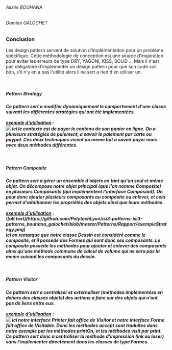 <h6>Alizée BOUHANA</h6>
<h6>Damien GALOCHET</h6>

<h3>Conclusion</h3>
<p>
Les design pattern servent de solution d'implémentation pour un problème spécifique. 
Cette méthodologie de conception est une source d'inspiration pour eviter les erreurs de type DRY, 
YAGONI, KISS, SOLID ...
Mais il n'est pas obligatoire d'implémenter un design pattern pour que son code soit bon, 
s'il n'y en a pas l'utilité alors il ne sert a rien d'en utiliser un.
</p>
<br/>
<h5>Pattern Strategy<h5>
<p>
Ce pattern sert a modifier dynamiquement le comportement d'une classe suivant les différentes stratégies qui ont 
été implémentées. 
<br/><br/><u>exemple d'utilisation</u> :<br/>
<img src="https://github.com/PolytechLyon/isi3-patterns-isi3-patterns_bouhana_galochet/blob/master/Patterns/Rapport/exempleStrategy.png"/>
Ici le contexte est de payer le contenu de son panier en ligne. On a plusieurs 
stratégies de paiement, a savoir le paiement par carte ou paypal. Ces deux techniques visent au meme but a savoir payer 
mais avec deux méthodes différentes.
</p><br/>
<h5>Pattern Composite<h5>
<p>
Ce pattern sert a gérer un ensemble d'objets en tant qu'un seul et même objet. On décompose notre objet principal (que 
l'on nomme Composite) en plusieurs Composants (qui implémentent l'interface Composant). On peut donc ajouter plusieurs 
composants au composite ou enlever, et cela permet d'additionner les propriétés des objets ainsi que leurs méthodes.
<br/><br/><u>exemple d'utilisation</u> :<br/>
![alt text](https://github.com/PolytechLyon/isi3-patterns-isi3-patterns_bouhana_galochet/blob/master/Patterns/Rapport/exempleStrategy.png)<br/>
Ici on remarque que notre classe Dessin est considéré comme le composite, et il 
possède des Formes qui sont donc ses composants. Le composite possède les méthodes pour ajouter et enlever des composants 
ainsi qu'une méthode commune de calcul de volume qui ne sera pas la meme suivant les composants du dessin.
</p><br/>
<h5>Pattern Visitor<h5>
<p>
Ce pattern sert a centraliser et externaliser (méthodes implémentées en dehors des classes objets) des actions a faire 
sur des objets qui n'ont pas de liens entre eux.
<br/><br/><u>exemple d'utilisation</u> :<br/>
<img src="https://github.com/PolytechLyon/isi3-patterns-isi3-patterns_bouhana_galochet/blob/master/Patterns/Rapport/exempleVisitor.png"/>
Ici notre interface Printer fait office de Visitor et notre interface Forme fait office de Visitable. Donc les méthodes 
accept sont traduites dans notre exemple par les méthodes printOn, et les méthodes visit par print. Ce pattern sert donc 
a centraliser la méthode d'impression (ink ou laser) sans l'implementer directement dans les classes de type Formes.
</p>

